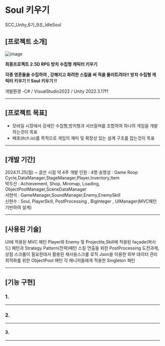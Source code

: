 # Soul 키우기
SCC_Unity_6기_9조_IdleSoul

## [프로젝트 소개]
![image](https://github.com/user-attachments/assets/498db46a-1225-4d20-8987-aa990e31a2e2)


**최종프로젝트**
**2.5D RPG 방치 수집형 캐릭터 키우기**

**각종 영혼들을 수집하여 , 강해지고 화려한 스킬을 써 적을 물러트려라!!
방치 수집형 캐릭터 키우기 !! Soul 키우기 !!**

개발환경 -C# / VisualStudio2022 / Unity 2022.3.17f1

---
## [프로젝트 목표]
- 모바일 시장에서 강세인 수집형,방치형과 서브컬쳐를 조합하여 하나의 게임을 개발하는것이 목표
- 배포(itch.io)를 목적으로 게임의 재미 및 확장성 있는 설계 구조를 잡는것이 목표

---
## [개발 기간]
2024.11.25(월) ~ 글쓴 시점 약 4주
개발 인원 : 4명
송명성 : Game Roop Cycle,DataManager,StageManager,Player,Inventory,Item  
박두산 : Achievement, Shop, Minimap, Loading, ObjectPoolManager,SceneDataManager  
서현석 : GameManager,SoundManager,Enemy,EnemySkill  
신현수 : Soul, PlayerSkill, PostProcessing , BigInteger , UIManager(MVC패턴기반하여 설계)  

---
## [사용된 기술]
UI에 적용된 MVC 패턴
Player와 Enemy 및 Projectile,Skill에 적용된 façade(퍼사드) 패턴과 Strategy Pattern(전략)패턴 
스킬 연출을 위한 PostProcessing
도전과제,상점 스크롤이 필요한데서 활용된 재사용스크롤 로직
Json을 이용한 외부 데이터 관리
최적화를 위한 ObjectPool 패턴
각 매니저들에게 적용한 Singleton 패턴 

---
## [기능 구현]

### 1. 

---

### 2. 

---

#### 3.

---


